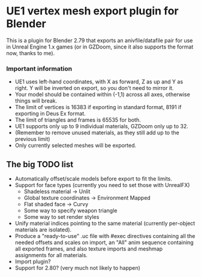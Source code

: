 # UE1 vertex mesh export plugin for Blender

This is a plugin for Blender 2.79 that exports an anivfile/datafile pair for
use in Unreal Engine 1.x games (or in GZDoom, since it also supports the format
now, thanks to me).

### Important information

* UE1 uses left-hand coordinates, with X as forward, Z as up and Y as right.
  Y will be inverted on export, so you don't need to mirror it.
* Your model should be contained within (-1,1) across all axes, otherwise
  things will break.
* The limit of vertices is 16383 if exporting in standard format, 8191 if
  exporting in Deus Ex format.
* The limit of triangles and frames is 65535 for both.
* UE1 supports only up to 9 individual materials, GZDoom only up to 32.
* (Remember to remove unused materials, as they still add up to the previous
  limit)
* Only currently selected meshes will be exported.

## The big TODO list

* Automatically offset/scale models before export to fit the limits.
* Support for face types (currently you need to set those with UnrealFX)
  - Shadeless material -> Unlit
  - Global texture coordinates -> Environment Mapped
  - Flat shaded face -> Curvy
  - Some way to specify weapon triangle
  - Some way to set render styles
* Unify material indices pointing to the same material (currently per-object
  materials are isolated).
* Produce a "ready-to-use" .uc file with #exec directives containing all the
  needed offsets and scales on import, an "All" anim sequence containing all
  exported frames, and also texture imports and meshmap assignments for all
  materials.
* Import plugin?
* Support for 2.80? (very much not likely to happen)
